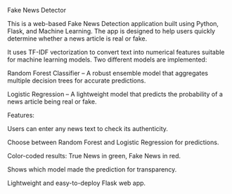 Fake News Detector

This is a web-based Fake News Detection application built using Python, Flask, and Machine Learning. The app is designed to help users quickly determine whether a news article is real or fake.

It uses TF-IDF vectorization to convert text into numerical features suitable for machine learning models. Two different models are implemented:

Random Forest Classifier – A robust ensemble model that aggregates multiple decision trees for accurate predictions.

Logistic Regression – A lightweight model that predicts the probability of a news article being real or fake.

Features:

Users can enter any news text to check its authenticity.

Choose between Random Forest and Logistic Regression for predictions.

Color-coded results: True News in green, Fake News in red.

Shows which model made the prediction for transparency.

Lightweight and easy-to-deploy Flask web app.
